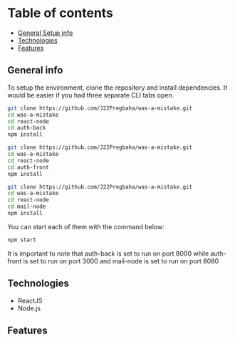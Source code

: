 # Table of contents

* [General Setup info](#general-setup-info)
* [Technologies](#technologies)
* [Features](#features)

## General info

To setup the environment, clone the repository and install dependencies.
It would be easier if you had three separate CLI tabs open.

```bash
git clone https://github.com/J22Pregbaha/was-a-mistake.git
cd was-a-mistake
cd react-node
cd auth-back
npm install
```

```bash
git clone https://github.com/J22Pregbaha/was-a-mistake.git
cd was-a-mistake
cd react-node
cd auth-front
npm install
```

```bash
git clone https://github.com/J22Pregbaha/was-a-mistake.git
cd was-a-mistake
cd react-node
cd mail-node
npm install
```

You can start each of them with the command below:

```bash
npm start
```

It is important to note that auth-back is set to run on port 8000 while auth-front is set to run on port 3000 and mail-node is set to run on port 8080

## Technologies

* ReactJS
* Node.js

## Features
